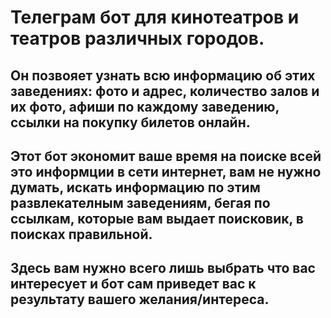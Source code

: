 # Телеграм бот для кинотеатров и театров различных городов.
<h2>Он позвояет узнать всю информацию об этих заведениях: фото и адрес, количество залов и их фото, aфиши по каждому заведению, ссылки на покупку билетов онлайн.</h2>
<h2>Этот бот экономит ваше время на поиске всей это информции в сети интернет, вам не нужно думать, искать информацию по этим развлекателным заведениям, бегая по ссылкам, которые вам выдает поисковик, в поисках правильной.</h2>
<h2>Здесь вам нужно всего лишь выбрать что вас интересует и бот сам приведет вас к результату вашего желания/интереса.</h2>
